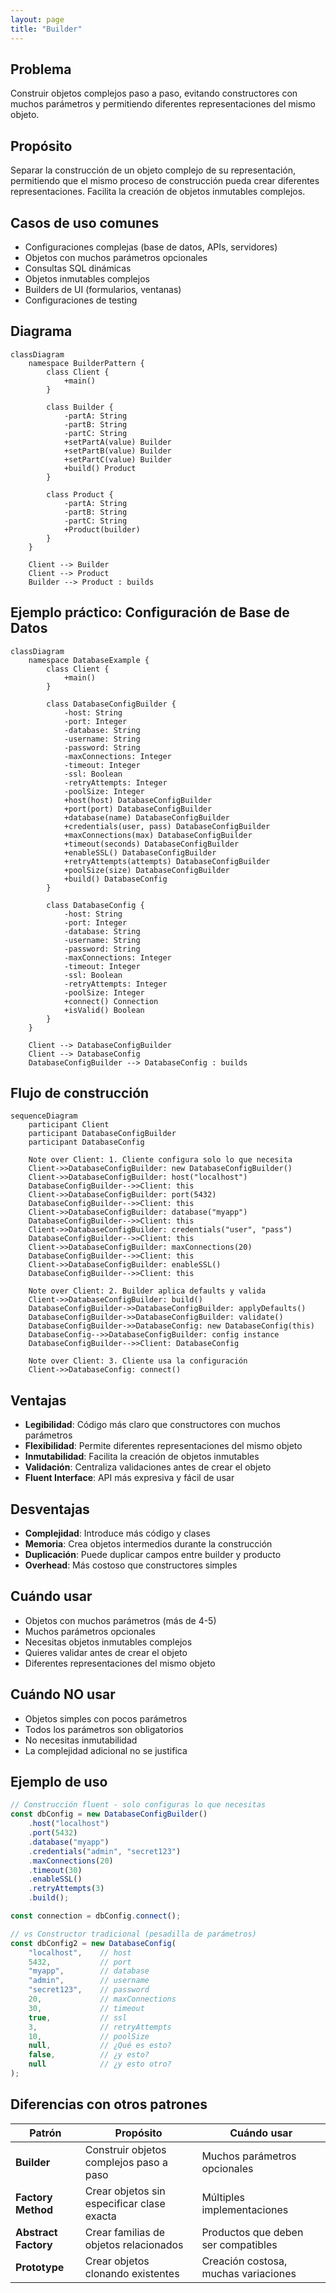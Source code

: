 ```yaml
---
layout: page
title: "Builder"
---
```


## Problema
Construir objetos complejos paso a paso, evitando constructores con muchos parámetros y permitiendo diferentes representaciones del mismo objeto.

## Propósito
Separar la construcción de un objeto complejo de su representación, permitiendo que el mismo proceso de construcción pueda crear diferentes representaciones. Facilita la creación de objetos inmutables complejos.

## Casos de uso comunes
- Configuraciones complejas (base de datos, APIs, servidores)
- Objetos con muchos parámetros opcionales
- Consultas SQL dinámicas
- Objetos inmutables complejos
- Builders de UI (formularios, ventanas)
- Configuraciones de testing

## Diagrama

```mermaid
classDiagram
    namespace BuilderPattern {
        class Client {
            +main()
        }
        
        class Builder {
            -partA: String
            -partB: String
            -partC: String
            +setPartA(value) Builder
            +setPartB(value) Builder
            +setPartC(value) Builder
            +build() Product
        }
        
        class Product {
            -partA: String
            -partB: String
            -partC: String
            +Product(builder)
        }
    }
    
    Client --> Builder
    Client --> Product
    Builder --> Product : builds
```

## Ejemplo práctico: Configuración de Base de Datos

```mermaid
classDiagram
    namespace DatabaseExample {
        class Client {
            +main()
        }
        
        class DatabaseConfigBuilder {
            -host: String
            -port: Integer
            -database: String
            -username: String
            -password: String
            -maxConnections: Integer
            -timeout: Integer
            -ssl: Boolean
            -retryAttempts: Integer
            -poolSize: Integer
            +host(host) DatabaseConfigBuilder
            +port(port) DatabaseConfigBuilder
            +database(name) DatabaseConfigBuilder
            +credentials(user, pass) DatabaseConfigBuilder
            +maxConnections(max) DatabaseConfigBuilder
            +timeout(seconds) DatabaseConfigBuilder
            +enableSSL() DatabaseConfigBuilder
            +retryAttempts(attempts) DatabaseConfigBuilder
            +poolSize(size) DatabaseConfigBuilder
            +build() DatabaseConfig
        }
        
        class DatabaseConfig {
            -host: String
            -port: Integer
            -database: String
            -username: String
            -password: String
            -maxConnections: Integer
            -timeout: Integer
            -ssl: Boolean
            -retryAttempts: Integer
            -poolSize: Integer
            +connect() Connection
            +isValid() Boolean
        }
    }
    
    Client --> DatabaseConfigBuilder
    Client --> DatabaseConfig
    DatabaseConfigBuilder --> DatabaseConfig : builds
```

## Flujo de construcción

```mermaid
sequenceDiagram
    participant Client
    participant DatabaseConfigBuilder
    participant DatabaseConfig
    
    Note over Client: 1. Cliente configura solo lo que necesita
    Client->>DatabaseConfigBuilder: new DatabaseConfigBuilder()
    Client->>DatabaseConfigBuilder: host("localhost")
    DatabaseConfigBuilder-->>Client: this
    Client->>DatabaseConfigBuilder: port(5432)
    DatabaseConfigBuilder-->>Client: this
    Client->>DatabaseConfigBuilder: database("myapp")
    DatabaseConfigBuilder-->>Client: this
    Client->>DatabaseConfigBuilder: credentials("user", "pass")
    DatabaseConfigBuilder-->>Client: this
    Client->>DatabaseConfigBuilder: maxConnections(20)
    DatabaseConfigBuilder-->>Client: this
    Client->>DatabaseConfigBuilder: enableSSL()
    DatabaseConfigBuilder-->>Client: this
    
    Note over Client: 2. Builder aplica defaults y valida
    Client->>DatabaseConfigBuilder: build()
    DatabaseConfigBuilder->>DatabaseConfigBuilder: applyDefaults()
    DatabaseConfigBuilder->>DatabaseConfigBuilder: validate()
    DatabaseConfigBuilder->>DatabaseConfig: new DatabaseConfig(this)
    DatabaseConfig-->>DatabaseConfigBuilder: config instance
    DatabaseConfigBuilder-->>Client: DatabaseConfig
    
    Note over Client: 3. Cliente usa la configuración
    Client->>DatabaseConfig: connect()
```

## Ventajas
- **Legibilidad**: Código más claro que constructores con muchos parámetros
- **Flexibilidad**: Permite diferentes representaciones del mismo objeto
- **Inmutabilidad**: Facilita la creación de objetos inmutables
- **Validación**: Centraliza validaciones antes de crear el objeto
- **Fluent Interface**: API más expresiva y fácil de usar

## Desventajas
- **Complejidad**: Introduce más código y clases
- **Memoria**: Crea objetos intermedios durante la construcción
- **Duplicación**: Puede duplicar campos entre builder y producto
- **Overhead**: Más costoso que constructores simples

## Cuándo usar
- Objetos con muchos parámetros (más de 4-5)
- Muchos parámetros opcionales
- Necesitas objetos inmutables complejos
- Quieres validar antes de crear el objeto
- Diferentes representaciones del mismo objeto

## Cuándo NO usar
- Objetos simples con pocos parámetros
- Todos los parámetros son obligatorios
- No necesitas inmutabilidad
- La complejidad adicional no se justifica

## Ejemplo de uso

```javascript
// Construcción fluent - solo configuras lo que necesitas
const dbConfig = new DatabaseConfigBuilder()
    .host("localhost")
    .port(5432)
    .database("myapp")
    .credentials("admin", "secret123")
    .maxConnections(20)
    .timeout(30)
    .enableSSL()
    .retryAttempts(3)
    .build();

const connection = dbConfig.connect();

// vs Constructor tradicional (pesadilla de parámetros)
const dbConfig2 = new DatabaseConfig(
    "localhost",    // host
    5432,           // port  
    "myapp",        // database
    "admin",        // username
    "secret123",    // password
    20,             // maxConnections
    30,             // timeout
    true,           // ssl
    3,              // retryAttempts
    10,             // poolSize
    null,           // ¿Qué es esto?
    false,          // ¿y esto?
    null            // ¿y esto otro?
);
```

## Diferencias con otros patrones

| Patrón | Propósito | Cuándo usar |
|--------|-----------|-------------|
| **Builder** | Construir objetos complejos paso a paso | Muchos parámetros opcionales |
| **Factory Method** | Crear objetos sin especificar clase exacta | Múltiples implementaciones |
| **Abstract Factory** | Crear familias de objetos relacionados | Productos que deben ser compatibles |
| **Prototype** | Crear objetos clonando existentes | Creación costosa, muchas variaciones |
